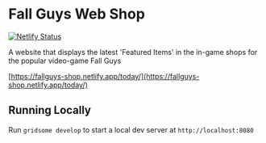 # Fall Guys Web Shop 
[![Netlify Status](https://api.netlify.com/api/v1/badges/02bf4950-0f65-452d-b4ad-8a7974c03373/deploy-status)](https://app.netlify.com/sites/fallguys-shop/deploys)

A website that displays the latest 'Featured Items' in the in-game shops for the popular video-game Fall Guys

[https://fallguys-shop.netlify.app/today/](https://fallguys-shop.netlify.app/today/)

## Running Locally

Run `gridsome develop` to start a local dev server at `http://localhost:8080`

